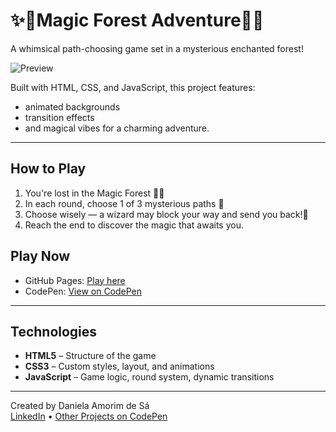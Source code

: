 # ✨🌲Magic Forest Adventure🌲✨
A whimsical path-choosing game set in a mysterious enchanted forest!  

![Preview](https://github.com/daniamorimdesa/MagicForestAdventure/blob/main/assets/start%20screen.gif)

Built with HTML, CSS, and JavaScript, this project features:
- animated backgrounds
-  transition effects
-  and magical vibes for a charming adventure.

---

## How to Play
1. You're lost in the Magic Forest 🌳✨
2. In each round, choose 1 of 3 mysterious paths 🐾
3. Choose wisely — a wizard may block your way and send you back!🧙
4. Reach the end to discover the magic that awaits you.


## Play Now
- GitHub Pages: [Play here](https://daniamorimdesa.github.io/MagicForestAdventure/)
- CodePen: [View on CodePen](https://codepen.io/daniamorimdesa/pen/dPPbeJN)

---

## Technologies
- **HTML5** – Structure of the game
- **CSS3** – Custom styles, layout, and animations
- **JavaScript** – Game logic, round system, dynamic transitions

---
Created by Daniela Amorim de Sá  
[LinkedIn](https://www.linkedin.com/in/daniela-amorim-de-s%C3%A1-3b6234191/) • [Other Projects on CodePen](https://codepen.io/daniamorimdesa)
